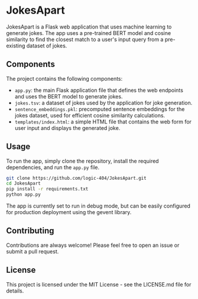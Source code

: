 # JokesApart
JokesApart is a Flask web application that uses machine learning to generate jokes. The app uses a pre-trained BERT model and cosine similarity to find the closest match to a user's input query from a pre-existing dataset of jokes.

## Components
The project contains the following components:

- `app.py`: the main Flask application file that defines the web endpoints and uses the BERT model to generate jokes.
- `jokes.tsv`: a dataset of jokes used by the application for joke generation.
- `sentence_embeddings.pkl`: precomputed sentence embeddings for the jokes dataset, used for efficient cosine similarity calculations.
- `templates/index.html`: a simple HTML file that contains the web form for user input and displays the generated joke.

## Usage
To run the app, simply clone the repository, install the required dependencies, and run the `app.py` file.

```bash
git clone https://github.com/logic-404/JokesApart.git
cd JokesApart
pip install -r requirements.txt
python app.py
```
The app is currently set to run in debug mode, but can be easily configured for production deployment using the gevent library.

## Contributing
Contributions are always welcome! Please feel free to open an issue or submit a pull request.

## License
This project is licensed under the MIT License - see the LICENSE.md file for details.
